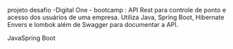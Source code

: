 projeto desafio -Digital One - bootcamp :  API Rest para controle de ponto e acesso dos usuários de uma empresa. Utiliza Java, 
Spring Boot, Hibernate Envers e lombok 
além de Swagger para documentar a API.

JavaSpring Boot
